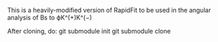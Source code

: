This is a heavily-modified version of RapidFit to be used in the angular analysis of Bs to ϕK^(+)K^(−)

After cloning, do:
        git submodule init
        git submodule clone
